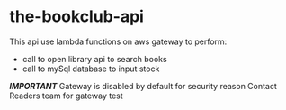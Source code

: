# the-bookclub-api
This api use lambda functions on aws gateway to perform:
- call to open library api to search books
- call to mySql database to input stock

*********IMPORTANT*********
Gateway is disabled by default for security reason
Contact Readers team for gateway test

